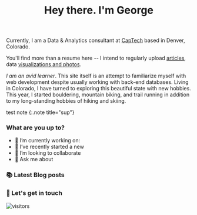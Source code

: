 ﻿---
layout: default
title: Hey there. I'm George
cover: true
description: >
  Welcome to my personal website, hosted on GitHub Pages.  
---
Currently, I am a Data & Analytics consultant at [CapTech](https://www.captechconsulting.com/) based in Denver, Colorado.


You'll find more than a resume here -- I intend to regularly upload [articles](/posts), data [visualizations and photos](/portfolio).

_I am an avid learner_. This site itself is an attempt to familiarize myself with web development despite usually working with back-end databases. Living in Colorado, I have turned to exploring this beautiful state with new hobbies. This year, I started bouldering, mountain biking, and trail running in addition to my long-standing hobbies of hiking and skiing. 

test note
{:.note title="sup"}

### What are you up to?

<!--posts-->

- 🔭 I’m currently working on:
- 📝 I’ve recently started a new 
- 🤝 I’m looking to collaborate 
- 💬 Ask me about 

### 📚 Latest Blog posts

### 📢 Let's get in touch

![visitors](https://visitor-badge.laobi.icu/badge?page_id=georgewilson23.node)